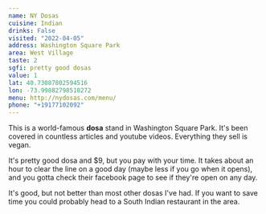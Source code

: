 ```yaml
---
name: NY Dosas
cuisine: Indian
drinks: False
visited: "2022-04-05"
address: Washington Square Park
area: West Village
taste: 2
sgfi: pretty good dosas
value: 1
lat: 40.73087802594516
lon: -73.99882798510272
menu: http://nydosas.com/menu/
phone: "+19177102092"
---
```


This is a world-famous **dosa** stand in Washington Square Park. It's been covered in countless articles and youtube videos. Everything they sell is vegan.

It's pretty good dosa and $9, but you pay with your time. It takes about an hour to clear the line on a good day (maybe less if you go when it opens), and you gotta check their facebook page to see if they're open on any day. 

It's good, but not better than most other dosas I've had. If you want to save time you could probably head to a South Indian restaurant in the area.
